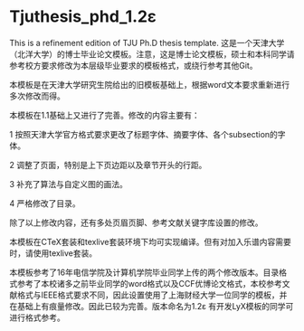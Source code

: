 # Tjuthesis_phd_1.2ε
This is a refinement edition of TJU Ph.D thesis template.
这是一个天津大学（北洋大学）的博士毕业论文模板。注意，这是博士论文模板，硕士和本科同学请参考校方要求修改为本层级毕业要求的模板格式，或绕行参考其他Git。

本模板是在天津大学研究生院给出的旧模板基础上，根据word文本要求重新进行多次修改而得。

本模板在1.1基础上又进行了完善。修改的内容主要有：

1 按照天津大学官方格式要求更改了标题字体、摘要字体、各个subsection的字体。

2 调整了页面，特别是上下页边距以及章节开头的行距。

3 补充了算法与自定义图的画法。

4 严格修改了目录。

除了以上修改内容，还有多处页眉页脚、参考文献关键字库设置的修改。

本模板在CTeX套装和texlive套装环境下均可实现编译。但有对加入乐谱内容需要时，请使用texlive套装。

本模板参考了16年电信学院及计算机学院毕业同学上传的两个修改版本。目录格式参考了本校诸多之前毕业同学的word格式以及CCF优博论文格式，本校参考文献格式与IEEE格式要求不同，因此设置使用了上海财经大学一位同学的模板，并在基础上有痕量修改。因此已较为完善。版本命名为1.2ε
有开发LyX模板的同学可进行格式参考。
